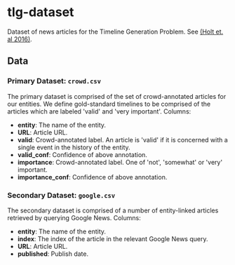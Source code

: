 # tlg-dataset

Dataset of news articles for the Timeline Generation Problem. See [(Holt et. al 2016)](http://alta2016.alta.asn.au/U16/U16-1020.pdf).

## Data

###  Primary Dataset: `crowd.csv`
The primary dataset is comprised of the set of crowd-annotated articles for our entities. We define gold-standard timelines to be comprised of the articles which are labeled 'valid' and 'very important'. Columns:

- **entity**: The name of the entity.
- **URL**: Article URL.
- **valid**: Crowd-annotated label. An article is 'valid' if it is concerned with a single event in the history of the entity.
- **valid_conf**: Confidence of above annotation.
- **importance**: Crowd-annotated label. One of 'not', 'somewhat' or 'very' important.
- **importance_conf**: Confidence of above annotation.

### Secondary Dataset: `google.csv`

The secondary dataset is comprised of a number of entity-linked articles retrieved by querying Google News. Columns:

- **entity**: The name of the entity.
- **index**: The index of the article in the relevant Google News query.
- **URL**: Article URL.
- **published**: Publish date.
